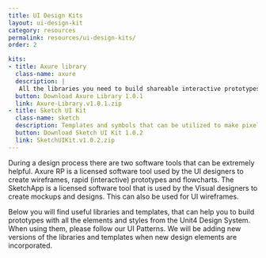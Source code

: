 ```yaml
---
title: UI Design Kits
layout: ui-design-kit
category: resources
permalink: resources/ui-design-kits/
order: 2

kits:
- title: Axure library
  class-name: axure
  description: |
   All the libraries you need to build shareable interactive prototypes. For more information about the library and how to use it, please visit the [Axure showroom](http://c1dzha.axshare.com/unit4_design_system_axure_library.html){:target="_blank"}.
  button: Download Axure Library 1.0.1
  link: Axure-Library.v1.0.1.zip
- title: Sketch UI Kit
  class-name: sketch
  description: Templates and symbols that can be utilized to make pixel perfect mock-ups.
  button: Download Sketch UI Kit 1.0.2
  link: SketchUIKit.v1.0.2.zip
---
```


During a design process there are two software tools that can be extremely helpful. Axure RP is a licensed software tool used by the UI designers to create wireframes, rapid (interactive) prototypes and flowcharts. The SketchApp is a licensed software tool that is used by the Visual designers to create mockups and designs. This can also be used for UI wireframes.

Below you will find useful libraries and templates, that can help you to build prototypes with all the elements and styles from the Unit4 Design System. When using them, please follow our UI Patterns. We will be adding new versions of the libraries and templates when new design elements are incorporated.  
